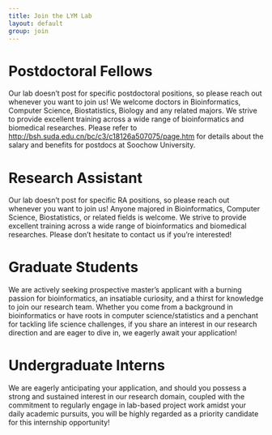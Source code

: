 ```yaml
---
title: Join the LYM Lab
layout: default
group: join
---
```


# Postdoctoral Fellows
Our lab doesn’t post for specific postdoctoral positions, so please reach out whenever you want to join us! We welcome doctors in Bioinformatics, Computer Science, Biostatistics, Biology and any related majors. We strive to provide excellent training across a wide range of bioinformatics and biomedical researches. Please refer to http://bsh.suda.edu.cn/bc/c3/c18126a507075/page.htm for details about the salary and benefits for postdocs at Soochow University.

# Research Assistant
Our lab doesn’t post for specific RA positions, so please reach out whenever you want to join us! Anyone majored in Bioinformatics, Computer Science, Biostatistics, or related fields is welcome. We strive to provide excellent training across a wide range of bioinformatics and biomedical researches. Please don’t hesitate to contact us if you’re interested!

# Graduate Students
We are actively seeking prospective master’s applicant with a burning passion for bioinformatics, an insatiable curiosity, and a thirst for knowledge to join our research team. Whether you come from a background in bioinformatics or have roots in computer science/statistics and a penchant for tackling life science challenges, if you share an interest in our research direction and are eager to dive in, we eagerly await your application!

# Undergraduate Interns
We are eagerly anticipating your application, and should you possess a strong and sustained interest in our research domain, coupled with the commitment to regularly engage in lab-based project work amidst your daily academic pursuits, you will be highly regarded as a priority candidate for this internship opportunity!
